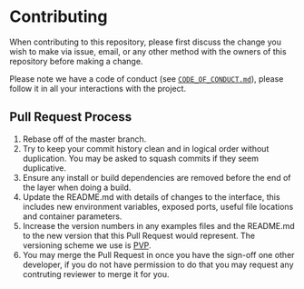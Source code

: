 # Contributing

When contributing to this repository, please first discuss the change you wish to make via issue,
email, or any other method with the owners of this repository before making a change.

Please note we have a code of conduct (see [`CODE_OF_CONDUCT.md`](./CODE_OF_CONDUCT.md)), please
follow it in all your interactions with the project.

## Pull Request Process

1. Rebase off of the master branch.
2. Try to keep your commit history clean and in logical order without duplication. You may be
   asked to squash commits if they seem duplicative.
3. Ensure any install or build dependencies are removed before the end of the layer when doing a
   build.
4. Update the README.md with details of changes to the interface, this includes new environment
   variables, exposed ports, useful file locations and container parameters.
5. Increase the version numbers in any examples files and the README.md to the new version that this
   Pull Request would represent. The versioning scheme we use is [PVP](https://pvp.haskell.org/).
6. You may merge the Pull Request in once you have the sign-off one other developer, if you
   do not have permission to do that you may request any contruting reviewer to merge it for you.


